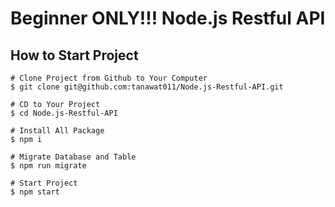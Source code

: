 # Beginner ONLY!!! Node.js Restful API

## How to Start Project
```
# Clone Project from Github to Your Computer
$ git clone git@github.com:tanawat011/Node.js-Restful-API.git

# CD to Your Project
$ cd Node.js-Restful-API

# Install All Package
$ npm i

# Migrate Database and Table
$ npm run migrate

# Start Project
$ npm start
```
